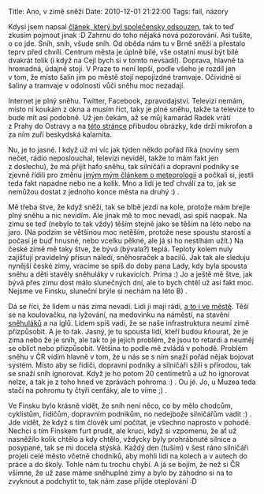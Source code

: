 Title: Ano, v zimě sněží
Date: 2010-12-01 21:22:00
Tags: fail, názory

Kdysi jsem napsal [článek, který byl společensky odsouzen]({filename}2009-02-19_ceske-pojeti-zimy-je-jen-mentalni-retardace-moderni-doby.md), tak to teď zkusím pojmout jinak :D Zahrnu do toho nějaká nová pozorování. Asi tušíte, o co jde. Sníh, sníh, všude sníh. Od oběda nám tu v Brně sněží a přestalo teprv před chvílí. Centrum města je úplně bílé, vše ostatní musí být bílé dvakrát tolik (i když na Cejl bych si v tomto nevsadil). Doprava, hlavně ta hromadná, údajně stojí. V Praze to není lepší, podle všeho je rozdíl jen v tom, že místo šalin jim po městě stojí nepojízdné tramvaje. Očividně si šaliny a tramvaje v odolnosti vůči sněhu moc nezadají.

Internet je plný sněhu. Twitter, Facebook, zpravodajství. Televizi nemám, místo ní koukám z okna a musím říct, taky je plné sněhu, takže ta televize to bude mít asi podobně. Už jen čekám, až se můj kamarád Radek vrátí z Prahy do Ostravy a na [této stránce](http://www.google.com/images?client=ubuntu&channel=fs&q=radek+wiglasz&oe=utf-8&um=1&ie=UTF-8&source=og&sa=N&hl=cs&tab=wi&biw=1600&bih=710) přibudou obrázky, kde drží mikrofon a za ním zuří beskydská kalamita.

Nu, je to jasné. I když už mi víc jak týden někdo pořád říká (noviny sem nečet, rádio neposlouchal, televizi neviděl, takže to mám fakt jen z doslechu), že má přijít hafo sněhu, tak silničáři a dopravní podniky se zjevně řídili pro změnu [jiným mým článkem o meteorologii]({filename}2008-03-02_ztracejte-cas-meteorologii.md) a počkali si, jestli teda fakt napadne nebo ne a kolik. Mno a lidi je teď chválí za to, jak se nemůžou dostat z jednoho konce města na druhý :) .

Mě třeba štve, že když sněží, tak se blbě jezdí na kole, protože mám brejle plný sněhu a nic nevidím. Ale jinak mě to moc nevadí, asi spíš naopak. Na zimu se teď (nebylo to tak vždy) těším stejně jako se těším na léto nebo na jaro. (Na podzim se většinou moc netěším, protože nese spoustu starostí a počasí je buď hnusné, nebo vcelku pěkné, ale já si ho nestíhám užít.) Na české zimě mě taky štve, že bývá (bývala?) teplá. Teploty kolem nuly zajišťují pravidelný přísun náledí, sněhosraček a bacilů. Jak tak ale sleduju nynější české zimy, vracíme se spíš do doby pana Lady, kdy byla spousta sněhu a děti stavěly sněhuláky v rukavicích. Prima :) Jo a ještě mě štve, jak bývá přes zimu dost málo slunečných dní, ale to bych chtěl už asi fakt moc. Nejsme ve Finsku, sluneční brýle si nechám na léto B) .

Dá se říci, že lidem u nás zima nevadí. Lidi ji mají rádi, [a to i ve městě](http://picasaweb.google.com/jan.javorek/ZimaVBrne). Těší se na koulovačku, na lyžování, na medovinku na náměstí, na stavění [sněhuláků](http://www.facebook.com/photo.php?pid=3080483&id=721972706) a na iglů. Lidem spíš vadí, že se naše infrastruktura neumí zimě přizpůsobit. A je to tak. Jasný, je tu spousta lidí, kteří budou kňourat, že je zima nebo že je sníh, ale tak to je jejich problém, že jsou to retardi a neuměj se oblíct nebo přizpůsobit. Většina to podle mě zvládá v pohodě. Problém sněhu v ČR vidím hlavně v tom, že u nás se s ním snaží pořád nějak bojovat systém. Místo aby se řidiči, dopravní podniky a silničáři sžili s přírodou, tak se snaží sníh ignorovat. Když je ho potom 20 centimetrů a už ho ignorovat nelze, a tak je z toho hned ve zprávách pohroma :) . Ou jé. Jo, u Muzea teda stačí na pohromu ty čtyři cenťáky, ale to víme ;) .

Ve Finsku bylo krásně vidět, že sníh není něco, co by mělo chodcům, cyklistům, řidičům, dopravním podnikům, no nedejbože silničářům vadit :) . Jde vidět, že když s tím člověk umí počítat, je všechno naprosto v pohodě. Nechci s tím Finskem furt prudit, ale kruci, když si vzpomenu, že ať už nasněžilo kolik chtělo a kdy chtělo, vždycky byly prohrábnuté silnice a posypané, tak se mi docela stýská. Každý den (tuším) v šest ráno silničáři projeli celé město včetně chodníků, aby mohli lidi na kolech a v autech do práce a do školy. Tohle nám tu trochu chybí. A já se bojím, že než si ČR všimne, že už zase máme sněhuplné zimy a bylo by záhodno si na to zvyknout a podchytit to, tak nám zase přijde oteplování :D
